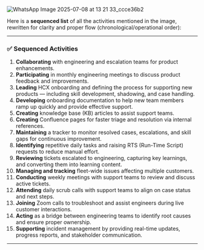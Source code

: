 ![WhatsApp Image 2025-07-08 at 13 21 33_ccce36b2](https://github.com/user-attachments/assets/6cc3cdb4-441b-4d40-b115-a70308db5aa6)


Here is a **sequenced list** of all the activities mentioned in the image, rewritten for clarity and proper flow (chronological/operational order):

---

### ✅ **Sequenced Activities**

1. **Collaborating** with engineering and escalation teams for product enhancements.
2. **Participating** in monthly engineering meetings to discuss product feedback and improvements.
3. **Leading** HCX onboarding and defining the process for supporting new products — including skill development, shadowing, and case handling.
4. **Developing** onboarding documentation to help new team members ramp up quickly and provide effective support.
5. **Creating** knowledge base (KB) articles to assist support teams.
6. **Creating** Confluence pages for faster triage and resolution via internal references.
7. **Maintaining** a tracker to monitor resolved cases, escalations, and skill gaps for continuous improvement.
8. **Identifying** repetitive daily tasks and raising RTS (Run-Time Script) requests to reduce manual effort.
9. **Reviewing** tickets escalated to engineering, capturing key learnings, and converting them into learning content.
10. **Managing and tracking** fleet-wide issues affecting multiple customers.
11. **Conducting** weekly meetings with support teams to review and discuss active tickets.
12. **Attending** daily scrub calls with support teams to align on case status and next steps.
13. **Joining** Zoom calls to troubleshoot and assist engineers during live customer interactions.
14. **Acting** as a bridge between engineering teams to identify root causes and ensure proper ownership.
15. **Supporting** incident management by providing real-time updates, progress reports, and stakeholder communication.
---
